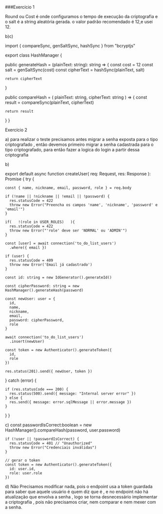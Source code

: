###Exercício 1

Round ou Cost é onde configuramos o tempo de execução da criptografia
e o salt é a string aleatória gerada. o valor padrão recomendado é 12,e usei 12.

b)c)

import { compareSync, genSaltSync, hashSync } from "bcryptjs"

export class HashManager {

  public generateHash = (plainText: string): string => {
    const cost = 12
    const salt = genSaltSync(cost)
    const cipherText = hashSync(plainText, salt)

    return cipherText
  }

  public compareHash = (
    plainText: string,
    cipherText: string
  ) => {
    const result = compareSync(plainText, cipherText)

    return result
  }
}

Exercício 2

a) para realizar o teste precisamos antes migrar a senha exposta para o tipo criptografado , então devemos primeiro migrar a senha cadastrada para o tipo criptografado, para então fazer a logica do login a partir dessa criptografia

b)

export default async function createUser(
  req: Request,
  res: Response
): Promise<void> {
  try {

    const { name, nickname, email, password, role } = req.body

    if (!name || !nickname || !email || !password) {
      res.statusCode = 422
      throw new Error("Preencha os campos 'name', 'nickname', 'password' e 'email'")
    }

    if(   !(role in USER_ROLES)   ){
      res.statusCode = 422
      throw new Error("'role' deve ser 'NORMAL' ou 'ADMIN'")
    }

    const [user] = await connection('to_do_list_users')
      .where({ email })

    if (user) {
      res.statusCode = 409
      throw new Error('Email já cadastrado')
    }

    const id: string = new IdGenerator().generateId()

    const cipherPassword: string = new HashManager().generateHash(password)

    const newUser: user = {
      id,
      name,
      nickname,
      email,
      password: cipherPassword,
      role
    }

    await connection('to_do_list_users')
      .insert(newUser)

    const token = new Authenticator().generateToken({ 
      id,
      role 
    })

    res.status(201).send({ newUser, token })

  } catch (error) {

    if (res.statusCode === 200) {
      res.status(500).send({ message: "Internal server error" })
    } else {
      res.send({ message: error.sqlMessage || error.message })
    }
  }
}


c) const passwordIsCorrect:boolean = new HashManager().compareHash(password, user.password)

    if (!user || !passwordIsCorrect) {
      res.statusCode = 401 // "Unauthorized"
      throw new Error("Credenciais inválidas")
    }

    // gerar o token
    const token = new Authenticator().generateToken({
      id: user.id,
      role: user.role
    })


d)
Não Precisamos modificar nada, pois o endpoint usa a token guardada para saber que aquele usuário é quem diz que é , e no endpoint não há atualização que envolva a senha , logo se torna desnecessário implementar a criptografia , pois não precisamos criar, nem comparar e nem mexer com a senha.
